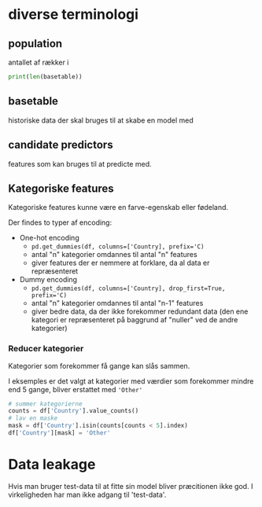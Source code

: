 # diverse terminologi
## population
antallet af rækker i 
```python
print(len(basetable))
```

## basetable
historiske data der skal bruges til at skabe en model med

## candidate predictors
features som kan bruges til at predicte med.

## Kategoriske features
Kategoriske features kunne være en farve-egenskab eller fødeland.

Der findes to typer af encoding:
- One-hot encoding
  - `pd.get_dummies(df, columns=['Country], prefix='C)`
  - antal "n" kategorier omdannes til antal "n" features
  - giver features der er nemmere at forklare, da al data er repræsenteret
- Dummy encoding
  - `pd.get_dummies(df, columns=['Country], drop_first=True, prefix='C)`
  - antal "n" kategorier omdannes til antal "n-1" features
  - giver bedre data, da der ikke forekommer redundant data (den ene kategori er repræsenteret på baggrund af "nuller" ved de andre kategorier)

### Reducer kategorier
Kategorier som forekommer få gange kan slås sammen.

I eksemples er det valgt at kategorier med værdier som forekommer mindre end 5 gange, bliver erstattet med `'Other'` 

 ```python
# summer kategorierne
counts = df['Country'].value_counts()
# lav en maske
mask = df['Country'].isin(counts[counts < 5].index) 
df['Country'][mask] = 'Other'
```

# Data leakage
Hvis man bruger test-data til at fitte sin model bliver præcitionen ikke god. 
I virkeligheden har man ikke adgang til 'test-data'.